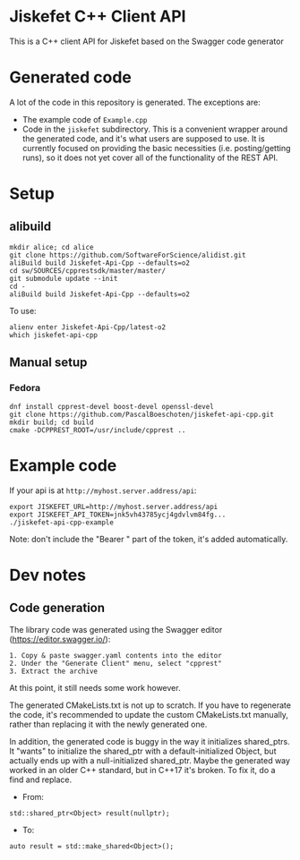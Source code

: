 # Jiskefet C++ Client API
This is a C++ client API for Jiskefet based on the Swagger code generator


# Generated code
A lot of the code in this repository is generated. The exceptions are:
* The example code of `Example.cpp`
* Code in the `jiskefet` subdirectory. 
  This is a convenient wrapper around the generated code, and it's what users are supposed to use.
  It is currently focused on providing the basic necessities (i.e. posting/getting runs), 
  so it does not yet cover all of the functionality of the REST API.


# Setup
## alibuild
```
mkdir alice; cd alice
git clone https://github.com/SoftwareForScience/alidist.git
aliBuild build Jiskefet-Api-Cpp --defaults=o2
cd sw/SOURCES/cpprestsdk/master/master/
git submodule update --init
cd -
aliBuild build Jiskefet-Api-Cpp --defaults=o2
```
To use:
```
alienv enter Jiskefet-Api-Cpp/latest-o2
which jiskefet-api-cpp
```


## Manual setup
### Fedora
```
dnf install cpprest-devel boost-devel openssl-devel 
git clone https://github.com/PascalBoeschoten/jiskefet-api-cpp.git
mkdir build; cd build
cmake -DCPPREST_ROOT=/usr/include/cpprest ..
```

# Example code
If your api is at `http://myhost.server.address/api`:
```
export JISKEFET_URL=http://myhost.server.address/api
export JISKEFET_API_TOKEN=jnk5vh43785ycj4gdvlvm84fg...
./jiskefet-api-cpp-example
```
Note: don't include the "Bearer " part of the token, it's added automatically.

# Dev notes
## Code generation
The library code was generated using the Swagger editor (https://editor.swagger.io/): 

    1. Copy & paste swagger.yaml contents into the editor
    2. Under the "Generate Client" menu, select "cpprest"
    3. Extract the archive

At this point, it still needs some work however.

The generated CMakeLists.txt is not up to scratch. 
If you have to regenerate the code, it's recommended to update the custom CMakeLists.txt manually, rather than replacing it with the newly generated one.

In addition, the generated code is buggy in the way it initializes shared_ptrs.
It "wants" to initialize the shared_ptr with a default-initialized Object, but actually ends up with a null-initialized shared_ptr.
Maybe the generated way worked in an older C++ standard, but in C++17 it's broken.
To fix it, do a find and replace.
* From:
```
std::shared_ptr<Object> result(nullptr);
```
* To:
```
auto result = std::make_shared<Object>();
```

